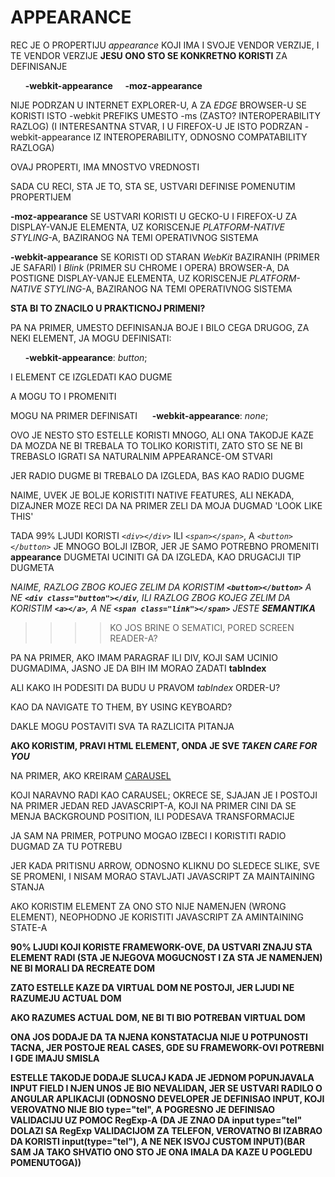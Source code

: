 # APPEARANCE

REC JE O PROPERTIJU *appearance* KOJI IMA I SVOJE VENDOR VERZIJE, I TE VENDOR VERZIJE **JESU ONO STO SE KONKRETNO KORISTI** ZA DEFINISANJE

&nbsp;&nbsp;&nbsp;&nbsp;&nbsp; **-webkit-appearance** &nbsp;&nbsp;&nbsp; **-moz-appearance**

NIJE PODRZAN U INTERNET EXPLORER-U, A ZA *EDGE* BROWSER-U SE KORISTI ISTO -webkit PREFIKS UMESTO -ms (ZASTO? INTEROPERABILITY RAZLOG) (I INTERESANTNA STVAR, I U FIREFOX-U JE ISTO PODRZAN -webkit-appearance IZ INTEROPERABILITY, ODNOSNO COMPATABILITY RAZLOGA)

OVAJ PROPERTI, IMA MNOSTVO VREDNOSTI

SADA CU RECI, STA JE TO, STA SE, USTVARI DEFINISE POMENUTIM PROPERTIJEM

**-moz-appearance** SE USTVARI KORISTI U GECKO-U I FIREFOX-U ZA DISPLAY-VANJE ELEMENTA, UZ KORISCENJE *PLATFORM-NATIVE STYLING*-A, BAZIRANOG NA TEMI OPERATIVNOG SISTEMA

**-webkit-appearance** SE KORISTI OD STARAN *WebKit* BAZIRANIH (PRIMER JE SAFARI) I *Blink* (PRIMER SU CHROME I OPERA) BROWSER-A, DA POSTIGNE DISPLAY-VANJE ELEMENTA, UZ KORISCENJE *PLATFORM-NATIVE STYLING*-A, BAZIRANOG NA TEMI OPERATIVNOG SISTEMA

**STA BI TO ZNACILO U PRAKTICNOJ PRIMENI?**

PA NA PRIMER, UMESTO DEFINISANJA BOJE I BILO CEGA DRUGOG, ZA NEKI ELEMENT, JA MOGU DEFINISATI:

&nbsp;&nbsp;&nbsp;&nbsp;&nbsp; **-webkit-appearance**: *button*;

I ELEMENT CE IZGLEDATI KAO DUGME

A MOGU TO I PROMENITI

MOGU NA PRIMER DEFINISATI &nbsp;&nbsp;&nbsp;&nbsp; **-webkit-appearance**: *none*;  &nbsp;&nbsp; 

OVO JE NESTO STO ESTELLE KORISTI MNOGO, ALI ONA TAKODJE KAZE DA MOZDA NE BI TREBALA TO TOLIKO KORISTITI, ZATO STO SE NE BI TREBASLO IGRATI SA NATURALNIM APPEARANCE-OM STVARI

JER RADIO DUGME BI TREBALO DA IZGLEDA, BAS KAO RADIO DUGME

NAIME, UVEK JE BOLJE KORISTITI NATIVE FEATURES, ALI NEKADA, DIZAJNER MOZE RECI DA NA PRIMER ZELI DA MOJA DUGMAD 'LOOK LIKE THIS'

TADA 99% LJUDI KORISTI *`<div></div>`* ILI *`<span></span>`*, A *`<button></button>`* JE MNOGO BOLJI IZBOR, JER JE SAMO POTREBNO PROMENITI **appearance** DUGMETAI UCINITI GA DA IZGLEDA, KAO DRUGACIJI TIP DUGMETA

*NAIME, RAZLOG ZBOG KOJEG ZELIM DA KORISTIM **`<button></button>`** A NE **`<div class="button"></div`**, ILI RAZLOG ZBOG KOJEG ZELIM DA KORISTIM **`<a></a>`**, A NE **`<span class="link"></span>`** JESTE  **SEMANTIKA***

>>>> KO JOS BRINE O SEMATICI, PORED SCREEN READER-A?

PA NA PRIMER, AKO IMAM PARAGRAF ILI DIV, KOJI SAM UCINIO DUGMADIMA, JASNO JE DA BIH IM MORAO ZADATI **tabIndex**

ALI KAKO IH PODESITI DA BUDU U PRAVOM *tabIndex* ORDER-U?

KAO DA NAVIGATE TO THEM, BY USING KEYBOARD?

DAKLE MOGU POSTAVITI SVA TA RAZLICITA PITANJA

**AKO KORISTIM, PRAVI HTML ELEMENT, ONDA JE SVE *TAKEN CARE FOR YOU***

NA PRIMER, AKO KREIRAM [CARAUSEL](https://codepen.io/varun5248/pen/xmNGPa?page=3)

KOJI NARAVNO RADI KAO CARAUSEL; OKRECE SE, SJAJAN JE I POSTOJI NA PRIMER JEDAN RED JAVASCRIPT-A, KOJI NA PRIMER CINI DA SE MENJA BACKGROUND POSITION, ILI PODESAVA TRANSFORMACIJE

JA SAM NA PRIMER, POTPUNO MOGAO IZBECI I KORISTITI RADIO DUGMAD ZA TU POTREBU

JER KADA PRITISNU ARROW, ODNOSNO KLIKNU DO SLEDECE SLIKE, SVE SE PROMENI, I NISAM MORAO STAVLJATI JAVASCRIPT ZA MAINTAINING STANJA

AKO KORISTIM ELEMENT ZA ONO STO NIJE NAMENJEN (WRONG ELEMENT), NEOPHODNO JE KORISTITI JAVASCRIPT ZA AMINTAINING STATE-A

**90% LJUDI KOJI KORISTE FRAMEWORK-OVE, DA USTVARI ZNAJU STA ELEMENT RADI (STA JE NJEGOVA MOGUCNOST I ZA STA JE NAMENJEN) NE BI MORALI DA RECREATE DOM**

**ZATO ESTELLE KAZE DA VIRTUAL DOM NE POSTOJI, JER LJUDI NE RAZUMEJU ACTUAL DOM**

**AKO RAZUMES ACTUAL DOM, NE BI TI BIO POTREBAN VIRTUAL DOM**

**ONA JOS DODAJE DA TA NJENA KONSTATACIJA NIJE U POTPUNOSTI TACNA, JER POSTOJE REAL CASES, GDE SU FRAMEWORK-OVI POTREBNI I GDE IMAJU SMISLA**

**ESTELLE TAKODJE DODAJE SLUCAJ KADA JE JEDNOM POPUNJAVALA INPUT FIELD I NJEN UNOS JE BIO NEVALIDAN, JER SE USTVARI RADILO O ANGULAR APLIKACIJI (ODNOSNO DEVELOPER JE DEFINISAO INPUT, KOJI VEROVATNO NIJE BIO type="tel", A POGRESNO JE DEFINISAO VALIDACIJU UZ POMOC RegExp-A (DA JE ZNAO DA input type="tel" DOLAZI SA RegExp VALIDACIJOM ZA TELEFON, VEROVATNO BI IZABRAO DA KORISTI input(type="tel"), A NE NEK ISVOJ CUSTOM INPUT)(BAR SAM JA TAKO SHVATIO ONO STO JE ONA IMALA DA KAZE U POGLEDU POMENUTOGA))**